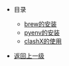 * 目录
  * [brew的安装](/os/macos/brew.md)
  * [pyenv的安装](/os/macos/pyenv.md)
  * [clashX的使用](/os/macos/clashX.md)



* [返回上一级](/#Welcome)